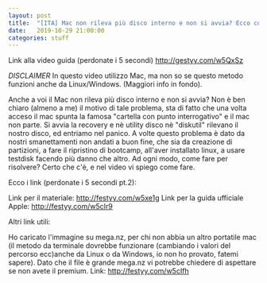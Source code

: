 ```yaml
---
layout: post
title:  "[ITA] Mac non rileva più disco interno e non si avvia? Ecco come recuperarlo con una pendrive avviabile"
date:   2019-10-29 21:00:00
categories: stuff
---
```


Link alla video guida (perdonate i 5 secondi)
http://gestyy.com/w5QxSz



*DISCLAIMER* In questo video utilizzo Mac, ma non so se questo metodo funzioni anche da Linux/Windows. (Maggiori info in fondo).

Anche a voi il Mac non rileva più disco interno e non si avvia? Non è ben chiaro (almeno a me) il motivo di tale problema, sta di fatto che una volta acceso il mac spunta la famosa "cartella con punto interrogativo" e il mac non parte. Si avvia la recovery e nè utility disco nè "diskutil" rilevano il nostro disco, ed entriamo nel panico. A volte questo problema è dato da nostri smanettamenti non andati a buon fine, che sia da creazione di partizioni, a fare il ripristino di bootcamp, all'aver installato linux, a usare testdisk facendo più danno che altro.
Ad ogni modo, come fare per risolvere? Certo che c'è, e nel video vi spiego come fare.

Ecco i link (perdonate i 5 secondi pt.2):

Link per il materiale: http://festyy.com/w5xe1g
Link per la guida ufficiale Apple: http://festyy.com/w5cIr9


Altri link utili:

Ho caricato l'immagine su mega.nz, per chi non abbia un altro portatile mac (il metodo da terminale dovrebbe funzionare (cambiando i valori del percorso ecc)anche da Linux o da Windows, io non ho provato, fatemi sapere). Dato che il file è grande mega.nz vi potrebbe chiedere di aspettare se non avete il premium.
Link: http://festyy.com/w5cIfh
